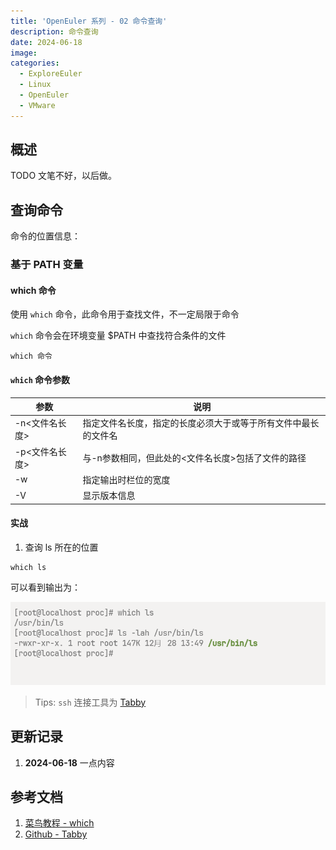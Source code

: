 ```yaml
---
title: 'OpenEuler 系列 - 02 命令查询'
description: 命令查询
date: 2024-06-18
image: 
categories:
  - ExploreEuler
  - Linux
  - OpenEuler
  - VMware
---
```


## 概述

TODO 文笔不好，以后做。

## 查询命令

命令的位置信息：

### 基于 **PATH** 变量

#### which 命令

使用 `which` 命令，此命令用于查找文件，不一定局限于命令

`which` 命令会在环境变量 $PATH 中查找符合条件的文件


```shell
which 命令
```


#### `which` 命令参数

| 参数 | 说明 |
| ---- | ---- | 
| -n<文件名长度> | 指定文件名长度，指定的长度必须大于或等于所有文件中最长的文件名 |
| -p<文件名长度> | 与-n参数相同，但此处的<文件名长度>包括了文件的路径 |
| -w | 指定输出时栏位的宽度 |
| -V | 显示版本信息 |

#### 实战

1. 查询 ls 所在的位置

```shell
which ls
```

可以看到输出为：

![which ls](which-ls.png)

> Tips: `ssh` 连接工具为 [Tabby](https://github.com/Eugeny/tabby)


## 更新记录

1. **2024-06-18** 一点内容

## 参考文档

1. [菜鸟教程 - which](https://www.runoob.com/linux/linux-comm-which.html)
2. [Github - Tabby](https://github.com/Eugeny/tabby)
